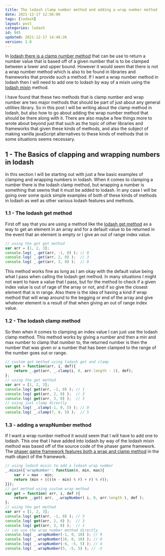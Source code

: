 ```yaml
---
title: The lodash clamp number method and adding a wrap number method
date: 2021-12-17 12:56:00
tags: [lodash]
layout: post
categories: lodash
id: 945
updated: 2021-12-17 14:48:26
version: 1.8
---
```


In [lodash there is a clamp number method](https://lodash.com/docs/4.17.15#clamp) that can be use to return a number value that is based off of a given number that is to be clamped between a lower and upper bound. However it would seem that there is not a wrap number method which is also to be found in libraries and frameworks that provide such a method. If I want a wrap number method in lodash then I will need to add one to lodash by way of a mixin using the [lodash mixin](/2018/01/31/lodash_mixin/) method.

I have found that these two methods that is clamp number and wrap number are two major methods that should be part of just about any general utilities library. So in this post I will be writing about the clamp method in lodash, but also how to go about adding the wrap number method that should be there along with it. There are also maybe a few things more to wrote about beyond just that such as the topic of other libraries and frameworks that given these kinds of methods, and also the subject of making vanilla javaScript alternatives to these kinds of methods that in some situations seems necessary. 

<!-- more -->


## 1 - The Basics of clapping and wrapping numbers in lodash

In this section I will be starting out with just a few basic examples of clamping and wrapping numbers in lodash. When it comes to clamping a number there is the lodash clamp method, but wrapping a number is something that seems that it must be added to lodash. In any case I will be going over some quick simple examples of both of these kinds of methods in lodash as well as other various lodash features and methods.

### 1.1 - The lodash get method

First off say that you are using a method like the [lodash get method](/2018/09/24/lodash_get) as a way to get an element in an array and for a default value to be returned in the event that an element is empty or I give an out of range index value. 

```js
// using the get get method
var arr = [1, 2, 3];
console.log( _.get(arr, -1, 0) ); // 0
console.log( _.get(arr, 2, 0) );  // 3
console.log( _.get(arr, 3, 0) );  // 0
```

This method works fine as long as I am okay with the default value being what I pass when calling the lodash get method. In many situations I might not want to have a value that I pass, but for the method to check if a given index value is out of rage of the array or not, and if so give the closest element that is in range. Also there is the idea of having a kind if wrap method that will wrap around to the begging or end of the array and give whatever element is a result of that when giving an out of range index value.

### 1.2 - The lodash clamp method

So then when it comes to clamping an index value I can just use the lodash clamp method. This method works by giving a number and then a min and max number to clamp that number to, the returned number is then the number that was given or a number that has been clamped to the range of the number goes out or range.

```js
// custom get method using lodash get and clamp
var get = function(arr, i, def){
    return _.get(arr, _.clamp(i, 0, arr.length - 1), def);
};
// using the get method
var arr = [1, 2, 3];
console.log( get(arr, -1, 0) ); // 1
console.log( get(arr, 2, 0) );  // 3
console.log( get(arr, 3, 0) );  // 3
// using just clamp directly
console.log( _.clamp(-1, 0, 5) ); // 0
console.log( _.clamp(7, 0, 5) );  // 5
```

### 1.3 - adding a wrapNumber method

If I want a wrap number method it would seem that I will have to add one to lodash. This one that I have added into lodash by way of the lodash mixin method was based off of the source code of the phaser game framework. The [phaser game framework features both a wrap and clamp method](/2018/07/22/phaser-math-wrap-and-clamp/) in the math object of the framework.

```js
// using lodash mixin to add a lodash wrap number
_.mixin({'wrapNumber': function(n, min, max){
    var r = max - min;
    return (min + ((((n - min) % r) + r) % r));
}});
// get method using custom wrap method
var get = function( arr, i, def ){
    return _.get( arr, _.wrapNumber( i, 0, arr.length ), def );
};
// using the get method
var arr = [1, 2, 3];
console.log( get(arr, -1, 0) ); // 3
console.log( get(arr, 2, 0) );  // 3
console.log( get(arr, 3, 0) );  // 1
// can use the wrap number method directly
console.log( _.wrapNumber(-1, 0, 10) ); // 9
console.log( _.wrapNumber(10, 0, 10) ); // 0
console.log( _.wrapNumber(-6, -5, 5) ); // 4
console.log( _.wrapNumber(5, -5, 5) ); // -5
```


